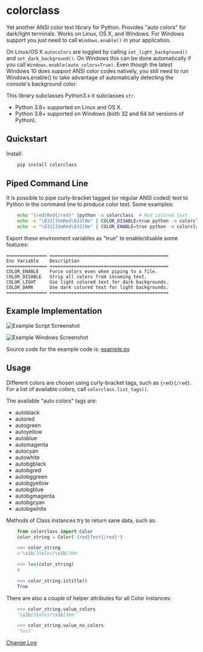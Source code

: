 # colorclass

Yet another ANSI color text library for Python. Provides "auto colors" for dark/light terminals. Works on Linux, OS X,
and Windows. For Windows support you just need to call ``Windows.enable()`` in your application.

On Linux/OS X ``autocolors`` are toggled by calling ``set_light_background()`` and ``set_dark_background()``. On Windows
this can be done automatically if you call ``Windows.enable(auto_colors=True)``. Even though the latest Windows 10 does
support ANSI color codes natively, you still need to run Windows.enable() to take advantage of automatically detecting
the console's background color.

This library subclasses Python3.x it subclasses ``str``.

* Python 3.8+ supported on Linux and OS X.
* Python 3.8+ supported on Windows (both 32 and 64 bit versions of Python).

## Quickstart
Install:
```bash
    pip install colorclass
```

## Piped Command Line
It is possible to pipe curly-bracket tagged (or regular ANSI coded) text to Python in the command line to produce color
text. Some examples:

```bash
    echo "{red}Red{/red}" |python -m colorclass  # Red colored text.
    echo -e "\033[31mRed\033[0m" | COLOR_DISABLE=true python -m colorclass  # Strip colors
    echo -e "\033[31mRed\033[0m" | COLOR_ENABLE=true python -m colorclass &> file.txt  # Force colors.
```
Export these environment variables as "true" to enable/disable some features:

    =============== ============================================
    Env Variable    Description
    =============== ============================================
    COLOR_ENABLE    Force colors even when piping to a file.
    COLOR_DISABLE   Strip all colors from incoming text.
    COLOR_LIGHT     Use light colored text for dark backgrounds.
    COLOR_DARK      Use dark colored text for light backgrounds.
    =============== ============================================

## Example Implementation

![Example Script Screenshot](https://github.com/Robpol86/colorclass/raw/master/example.png?raw=true)

![Example Windows Screenshot](https://github.com/Robpol86/colorclass/raw/master/example_windows.png?raw=true)

Source code for the example code is: [example.py](https://github.com/Robpol86/colorclass/blob/master/example.py)

## Usage

Different colors are chosen using curly-bracket tags, such as ``{red}{/red}``. For a list of available colors, call
``colorclass.list_tags()``.

The available "auto colors" tags are:

* autoblack
* autored
* autogreen
* autoyellow
* autoblue
* automagenta
* autocyan
* autowhite
* autobgblack
* autobgred
* autobggreen
* autobgyellow
* autobgblue
* autobgmagenta
* autobgcyan
* autobgwhite

Methods of Class instances try to return sane data, such as:

```python
    from colorclass import Color
    color_string = Color('{red}Test{/red}')

    >>> color_string
    u'\x1b[31mTest\x1b[39m'

    >>> len(color_string)
    4

    >>> color_string.istitle()
    True
```
There are also a couple of helper attributes for all Color instances:

```python
    >>> color_string.value_colors
    '\x1b[31mTest\x1b[39m'

    >>> color_string.value_no_colors
    'Test'
```

[Change Log](https://github.com/matthewdeanmartin/colorclass/blob/master/CHANGELOG.md)